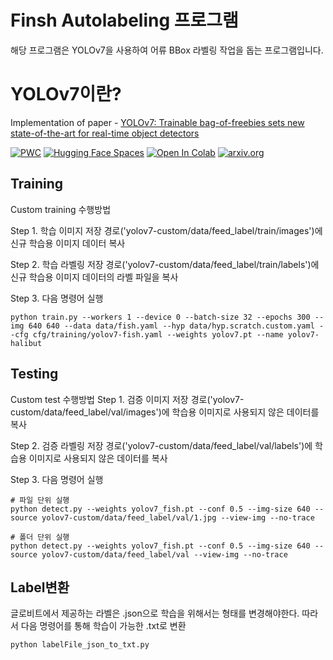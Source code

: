 # Finsh Autolabeling 프로그램
해당 프로그램은 YOLOv7을 사용하여 어류 BBox 라벨링 작업을 돕는 프로그램입니다.

# YOLOv7이란?

Implementation of paper - [YOLOv7: Trainable bag-of-freebies sets new state-of-the-art for real-time object detectors](https://arxiv.org/abs/2207.02696)

[![PWC](https://img.shields.io/endpoint.svg?url=https://paperswithcode.com/badge/yolov7-trainable-bag-of-freebies-sets-new/real-time-object-detection-on-coco)](https://paperswithcode.com/sota/real-time-object-detection-on-coco?p=yolov7-trainable-bag-of-freebies-sets-new)
[![Hugging Face Spaces](https://img.shields.io/badge/%F0%9F%A4%97%20Hugging%20Face-Spaces-blue)](https://huggingface.co/spaces/akhaliq/yolov7)
<a href="https://colab.research.google.com/gist/AlexeyAB/b769f5795e65fdab80086f6cb7940dae/yolov7detection.ipynb"><img src="https://colab.research.google.com/assets/colab-badge.svg" alt="Open In Colab"></a>
[![arxiv.org](http://img.shields.io/badge/cs.CV-arXiv%3A2207.02696-B31B1B.svg)](https://arxiv.org/abs/2207.02696)

## Training

Custom training 수행방법

Step 1. 학습 이미지 저장 경로('yolov7-custom/data/feed_label/train/images')에 신규 학습용 이미지 데이터 복사

Step 2. 학습 라벨링 저장 경로('yolov7-custom/data/feed_label/train/labels')에 신규 학습용 이미지 데이터의 라벨 파일을 복사

Step 3. 다음 명령어 실행

``` shell
python train.py --workers 1 --device 0 --batch-size 32 --epochs 300 --img 640 640 --data data/fish.yaml --hyp data/hyp.scratch.custom.yaml --cfg cfg/training/yolov7-fish.yaml --weights yolov7.pt --name yolov7-halibut
```

## Testing

Custom test 수행방법
Step 1. 검증 이미지 저장 경로('yolov7-custom/data/feed_label/val/images')에 학습용 이미지로 사용되지 않은 데이터를 복사

Step 2. 검증 라벨링 저장 경로('yolov7-custom/data/feed_label/val/labels')에 학습용 이미지로 사용되지 않은 데이터를 복사

Step 3. 다음 명령어 실행

``` shell
# 파일 단위 실행
python detect.py --weights yolov7_fish.pt --conf 0.5 --img-size 640 --source yolov7-custom/data/feed_label/val/1.jpg --view-img --no-trace

# 폴더 단위 실행
python detect.py --weights yolov7_fish.pt --conf 0.5 --img-size 640 --source yolov7-custom/data/feed_label/val --view-img --no-trace
```


## Label변환

글로비트에서 제공하는 라벨은 .json으로 학습을 위해서는 형태를 변경해야한다. 따라서 다음 명령어를 통해 학습이 가능한 .txt로 변환

``` shell
python labelFile_json_to_txt.py